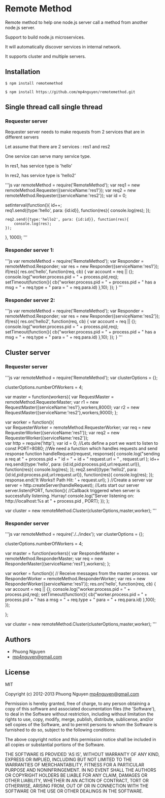 # Remote Method

Remote method to help one node.js server call a method from another node.js server. 

Support to build node.js microservices.

It will automatically discover services in internal network.
 
It supports cluster and multiple servers.

## Installation

    $ npm install remotemethod
    
    $ npm install https://github.com/mp4nguyen/remotemethod.git
     
## Single thread call single thread

### Requester server

Requester server needs to make requests from 2 services that are in different servers

Let assume that there are 2 services : res1 and res2

One service can serve many service type.

In res1, has service type is 'hello'

In res2, has service type is 'hello2'

'''js 
var remoteMethod = require('RemoteMethod');
var req1 = new remoteMethod.Requester({serviceName:'res1'});
var req2 = new remoteMethod.Requester({serviceName:'res2'});
var id = 0;

setInterval(function(){
    id++;    
    req1.send({type:'hello', para: {id:id}}, function(res){
        console.log(res);
    });
    
    req2.send({type:'hello2', para: {id:id}}, function(res){
        console.log(res);
    });
        
}, 1000);
'''

### Responder server 1:

'''js
var remoteMethod = require('RemoteMethod');
var Responder = remoteMethod.Responder;
var res = new Responder({serviceName:'res1'});
if(res){
    res.on('hello', function(req, cb) {
        var account = req || {};
        console.log("worker.process.pid = " + process.pid,req);
        setTimeout(function(){
            cb("worker.process.pid = " + process.pid + " has a msg = " + req.type + " para = " + req.para.id)
        },10);
    });
}
'''

### Responder server 2:

'''js
var remoteMethod = require('RemoteMethod');
var Responder = remoteMethod.Responder;
var res = new Responder({serviceName:'res2'});
if(res){
    res.on('hello2', function(req, cb) {
        var account = req || {};
        console.log("worker.process.pid = " + process.pid,req);
        setTimeout(function(){
            cb("worker.process.pid = " + process.pid + " has a msg = " + req.type + " para = " + req.para.id)
        },10);
    });
}
'''

## Cluster server

### Requester server

'''js
var remoteMethod = require('RemoteMethod');
var clusterOptions = {};

clusterOptions.numberOfWorkers = 4;

var master = function(workers){
    var RequestMaster = remoteMethod.RequesterMaster;
    var r1 = new RequestMaster({serviceName:'res1'},workers,8000);
    var r2 = new RequestMaster({serviceName:'res2'},workers,9000);
};

var worker = function(){        
    var RequesterWorker = remoteMethod.RequesterWorker;
    var req = new RequesterWorker({serviceName:'res1'});
    var req2 = new RequesterWorker({serviceName:'res2'});    
    var http = require('http');
    var id = 0;
    //Lets define a port we want to listen to
    const PORT=8080;
    //We need a function which handles requests and send response
    function handleRequest(request, response){
        console.log("sending a req at " + process.pid + "   id = " + id + "   request.url = " , request.url );
        id++
        req.send({type:'hello', para: {id:id,pid:process.pid,url:request.url}}, function(res){
            console.log(res);
        });
        req2.send({type:'hello2', para: {id:id,pid:process.pid,url:request.url}}, function(res){
            console.log(res);
        });
        response.end('It Works!! Path Hit: ' + request.url);
    }
    //Create a server
    var server = http.createServer(handleRequest);
    //Lets start our server
    server.listen(PORT, function(){
        //Callback triggered when server is successfully listening. Hurray!
        console.log("Server listening on: http://localhost:%s at " + process.pid , PORT);
    });
};

var cluster = new remoteMethod.Cluster(clusterOptions,master,worker);
'''

### Responder server

'''js
var remoteMethod = require('./../index');
var clusterOptions = {};

clusterOptions.numberOfWorkers = 4;

var master = function(workers){
    var ResponderMaster = remoteMethod.ResponderMaster;
    var req = new ResponderMaster({serviceName:'res1'},workers);
};

var worker = function(){
    // Receive messages from the master process.
    var ResponderWorker = remoteMethod.ResponderWorker;
    var res = new ResponderWorker({serviceName:'res1'});
    res.on('hello', function(req, cb) {
        var account = req || {};
        console.log("worker.process.pid = " + process.pid,req);
        setTimeout(function(){
            cb("worker.process.pid = " + process.pid + " has a msg = " + req.type + " para = " + req.para.id)
        },100);
    });

};

var cluster = new remoteMethod.Cluster(clusterOptions,master,worker);
'''

## Authors

  - Phuong Nguyen
  - mp4nguyen@gmail.com

## License

  MIT

Copyright (c) 2012-2013 Phuong Nguyen <mp4nguyen@gmail.com>

Permission is hereby granted, free of charge, to any person obtaining
a copy of this software and associated documentation files (the
'Software'), to deal in the Software without restriction, including
without limitation the rights to use, copy, modify, merge, publish,
distribute, sublicense, and/or sell copies of the Software, and to
permit persons to whom the Software is furnished to do so, subject to
the following conditions:

The above copyright notice and this permission notice shall be
included in all copies or substantial portions of the Software.

THE SOFTWARE IS PROVIDED 'AS IS', WITHOUT WARRANTY OF ANY KIND,
EXPRESS OR IMPLIED, INCLUDING BUT NOT LIMITED TO THE WARRANTIES OF
MERCHANTABILITY, FITNESS FOR A PARTICULAR PURPOSE AND NONINFRINGEMENT.
IN NO EVENT SHALL THE AUTHORS OR COPYRIGHT HOLDERS BE LIABLE FOR ANY
CLAIM, DAMAGES OR OTHER LIABILITY, WHETHER IN AN ACTION OF CONTRACT,
TORT OR OTHERWISE, ARISING FROM, OUT OF OR IN CONNECTION WITH THE
SOFTWARE OR THE USE OR OTHER DEALINGS IN THE SOFTWARE.   


